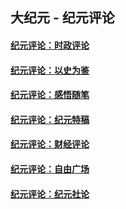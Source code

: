 ## 大纪元 - 纪元评论

#### [纪元评论：时政评论](indexes/nsc1025/README.md?12010330)
#### [纪元评论：以史为鉴](indexes/nsc1028/README.md?12010330)
#### [纪元评论：感悟随笔](indexes/nsc1035/README.md?12010330)
#### [纪元评论：纪元特稿](indexes/nsc424/README.md?12010330)
#### [纪元评论：财经评论](indexes/nsc1026/README.md?12010330)
#### [纪元评论：自由广场](indexes/nsc993/README.md?12010330)
#### [纪元评论：纪元社论](indexes/nsc422/README.md?12010330)
